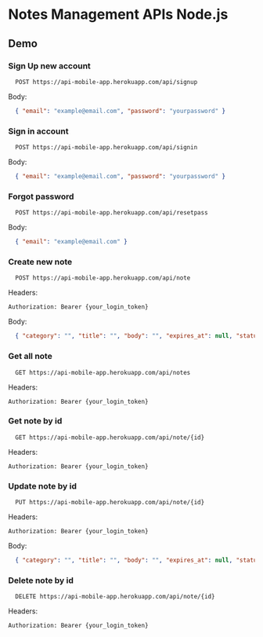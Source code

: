 # Notes Management APIs Node.js
## Demo
### Sign Up new account
```
  POST https://api-mobile-app.herokuapp.com/api/signup
```
Body:
```json
  { "email": "example@email.com", "password": "yourpassword" }
```
### Sign in account
```
  POST https://api-mobile-app.herokuapp.com/api/signin
```
Body:
```json
  { "email": "example@email.com", "password": "yourpassword" }
```
### Forgot password
```
  POST https://api-mobile-app.herokuapp.com/api/resetpass
```
Body:
```json
  { "email": "example@email.com" }
```
### Create new note
```
  POST https://api-mobile-app.herokuapp.com/api/note
```
Headers:
```
Authorization: Bearer {your_login_token}
```
Body:
```json
  { "category": "", "title": "", "body": "", "expires_at": null, "status": 1 }
```
### Get all note
```
  GET https://api-mobile-app.herokuapp.com/api/notes
```
Headers:
```
Authorization: Bearer {your_login_token}
```
### Get note by id
```
  GET https://api-mobile-app.herokuapp.com/api/note/{id}
```
Headers:
```
Authorization: Bearer {your_login_token}
```
### Update note by id
```
  PUT https://api-mobile-app.herokuapp.com/api/note/{id}
```
Headers:
```
Authorization: Bearer {your_login_token}

```
Body:
```json
  { "category": "", "title": "", "body": "", "expires_at": null, "status": 1 }
```
### Delete note by id
```
  DELETE https://api-mobile-app.herokuapp.com/api/note/{id}
```
Headers:
```
Authorization: Bearer {your_login_token}
```
